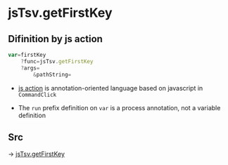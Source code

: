 # jsTsv.getFirstKey

## Difinition by js action

```js.js
var=firstKey
	?func=jsTsv.getFirstKey
	?args=
		&pathString=
```

- [js action](#) is annotation-oriented language based on javascript in `CommandClick`

- The `run` prefix definition on `var` is a process annotation, not a variable definition

## Src

-> [jsTsv.getFirstKey](https://github.com/puutaro/CommandClick/blob/master/app/src/main/java/com/puutaro/commandclick/fragment_lib/terminal_fragment/js_interface/tsv/JsTsv.kt#L24)


